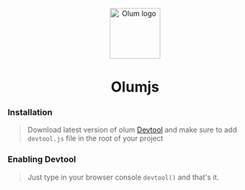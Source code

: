<p align="center"><img width="100" src="https://olumjs.github.io/logo.png" alt="Olum logo"></p>

<h1 align="center">Olumjs</h1>

### Installation
> Download latest version of olum [Devtool](https://raw.githubusercontent.com/olumjs/olum-devtool/master/devtool.js) and make sure to add `devtool.js` file in the root of your project

### Enabling Devtool
> Just type in your browser console `devtool()` and that's it.